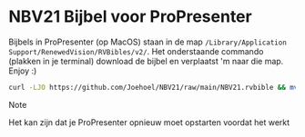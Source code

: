 # NBV21 Bijbel voor ProPresenter

Bijbels in ProPresenter (op MacOS) staan in de map `/Library/Application Support/RenewedVision/RVBibles/v2/`. Het onderstaande commando (plakken in je terminal) download de bijbel en verplaatst 'm naar die map. Enjoy :)

```sh
curl -LJO https://github.com/Joehoel/NBV21/raw/main/NBV21.rvbible && mv ./NBV21.rvbible "/Library/Application Support/RenewedVision/RVBibles/v2/"
```

> [!NOTE]
> Het kan zijn dat je ProPresenter opnieuw moet opstarten voordat het werkt
